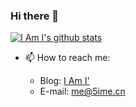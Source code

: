 ### Hi there 👋

[![I Am I's github stats](https://github-readme-stats.vercel.app/api?username=5ime&theme=onedark)](https://github.com/5ime/5ime)

- 📫 How to reach me: 

  * Blog: [I Am I'](https://5ime.cn)
  * E-mail: me@5ime.cn
  
 

<!--
**5ime/5ime** is a ✨ _special_ ✨ repository because its `README.md` (this file) appears on your GitHub profile.

Here are some ideas to get you started:

- 🔭 I’m currently working on ...
- 🌱 I’m currently learning ...
- 👯 I’m looking to collaborate on ...
- 🤔 I’m looking for help with ...
- 💬 Ask me about ...
- 📫 How to reach me: ...
- 😄 Pronouns: ...
- ⚡ Fun fact: ...
-->
